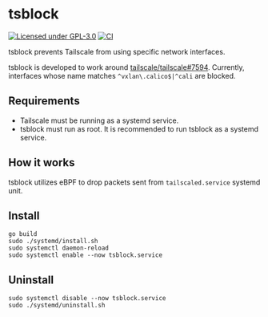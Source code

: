 # tsblock

[![Licensed under GPL-3.0](https://img.shields.io/badge/license-GPL--3.0-blue)](LICENSE)
[![CI](https://github.com/ciffelia/tsblock/actions/workflows/ci.yaml/badge.svg)](https://github.com/ciffelia/tsblock/actions/workflows/ci.yaml)

tsblock prevents Tailscale from using specific network interfaces.

tsblock is developed to work around [tailscale/tailscale#7594](https://github.com/tailscale/tailscale/issues/7594). Currently, interfaces whose name matches `^vxlan\.calico$|^cali` are blocked.

## Requirements

- Tailscale must be running as a systemd service.
- tsblock must run as root. It is recommended to run tsblock as a systemd service.

## How it works

tsblock utilizes eBPF to drop packets sent from `tailscaled.service` systemd unit.

## Install

```
go build
sudo ./systemd/install.sh
sudo systemctl daemon-reload
sudo systemctl enable --now tsblock.service
```

## Uninstall

```
sudo systemctl disable --now tsblock.service
sudo ./systemd/uninstall.sh
```
